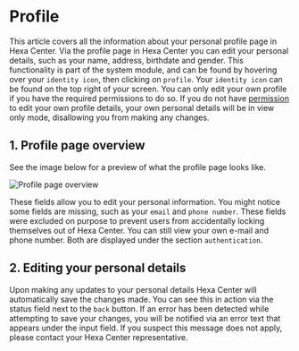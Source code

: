 # Profile

This article covers all the information about your personal profile page in Hexa Center. Via the profile page in Hexa Center you can edit your personal details, such as your name, address, birthdate and gender. This functionality is part of the system module, and can be found by hovering over your `identity icon`, then clicking on `profile`. Your `identity icon` can be found on the top right of your screen. You can only edit your own profile if you have the required permissions to do so. If you do not have [permission](/guide/essentials/roles/#4-roles-functionality-and-permissions "Roles Guide") to edit your own profile details, your own personal details will be in view only mode, disallowing you from making any changes.

## 1. Profile page overview

See the image below for a preview of what the profile page looks like.

![Profile page overview](/images/guide/profile.jpg "Profile page overview")

These fields allow you to edit your personal information. You might notice some fields are missing, such as your `email` and `phone number`. These fields were excluded on purpose to prevent users from accidentally locking themselves out of Hexa Center. You can still view your own e-mail and phone number. Both are displayed under the section `authentication`.

## 2. Editing your personal details

Upon making any updates to your personal details Hexa Center will automatically save the changes made. You can see this in action via the status field next to the `back` button. If an error has been detected while attempting to save your changes, you will be notified via an error text that appears under the input field. If you suspect this message does not apply, please contact your Hexa Center representative.
